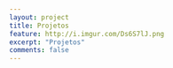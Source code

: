 ```yaml
---
layout: project
title: Projetos
feature: http://i.imgur.com/Ds6S7lJ.png
excerpt: "Projetos"
comments: false
---
```

